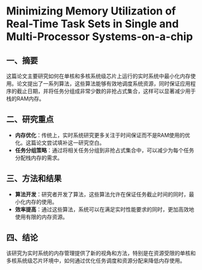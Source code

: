 # Minimizing Memory Utilization of Real-Time Task Sets in Single and Multi-Processor Systems-on-a-chip

## 一、摘要
这篇论文主要研究如何在单核和多核系统级芯片上运行的实时系统中最小化内存使用。论文提出了一系列算法，这些算法能够有效地调度系统资源，同时保证应用程序的截止日期，并将任务分组成非常少数的非抢占式集合，这样可以显著减少用于栈的RAM内存。

## 二、研究重点
- **内存优化**：传统上，实时系统研究更多关注于时间保证而不是RAM使用的优化。这篇论文尝试填补这一研究空白。
- **任务分组策略**：通过将相关任务分组到非抢占式集合中，可以减少为每个任务分配栈内存的需求。

## 三、方法和结果
- **算法开发**：研究者开发了算法，这些算法允许在保证任务截止时间的同时，最小化内存的使用。
- **效率提高**：通过这些算法，系统可以在满足实时性能要求的同时，更加高效地使用有限的内存资源。

## 四、结论
该研究为实时系统的内存管理提供了新的视角和方法，特别是在资源受限的单核和多核系统级芯片环境中，如何通过优化任务调度和资源分配来降低内存使用。

